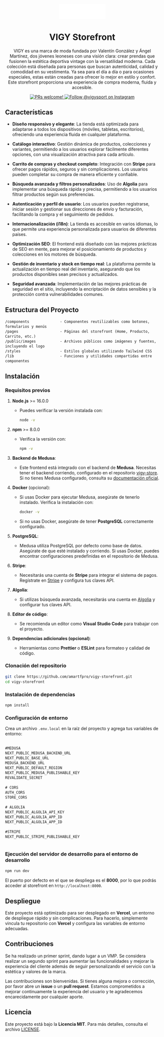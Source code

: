 
<p align="center">
  <a href="https://www.vigy-storefront.vercel.app">
  <picture>
    <source media="(prefers-color-scheme: dark)" srcset="public/images/logo-dark.svg">
    <source media="(prefers-color-scheme: light)" srcset="public/images/logo-light.svg">
    <img alt="VIGY Logo" src="public/images/logo-light.svg" width="150">
    </picture>
  </a>
</p>

<h1 align="center">
  VIGY Storefront
</h1>

<p align="center">
VIGY es una marca de moda fundada por Valentín González y Ángel Martínez, dos jóvenes leoneses con una visión clara: crear prendas que fusionen la estética deportiva vintage con la versatilidad moderna. Cada colección está diseñada para personas que buscan autenticidad, calidad y comodidad en su vestimenta. Ya sea para el día a día o para ocasiones especiales, estas están creadas para ofrecer lo mejor en estilo y confort. Este storefront proporciona una experiencia de compra moderna, fluida y accesible.
</p>

<p align="center">
  <a href="https://github.com/amartfpro/vigy-storefront">
    <img src="https://img.shields.io/badge/PRs-welcome-brightgreen.svg?style=flat" alt="PRs welcome!" />
  </a>
  <a href="https://instagram.com/vigysport">
    <img src="https://img.shields.io/badge/Instagram-%40vigysport-4c7d7e.svg" alt="Follow @vigysport on Instagram" />
  </a>
</p>

## Características

- **Diseño responsivo y elegante**: La tienda está optimizada para adaptarse a todos los dispositivos (móviles, tabletas, escritorios), ofreciendo una experiencia fluida en cualquier plataforma.
  
- **Catálogo interactivo**: Gestión dinámica de productos, colecciones y variantes, permitiendo a los usuarios explorar fácilmente diferentes opciones, con una visualización atractiva para cada artículo.

- **Carrito de compras y checkout completo**: Integración con **Stripe** para ofrecer pagos rápidos, seguros y sin complicaciones. Los usuarios pueden completar su compra de manera eficiente y confiable.

- **Búsqueda avanzada y filtros personalizados**: Uso de **Algolia** para implementar una búsqueda rápida y precisa, permitiendo a los usuarios filtrar productos según sus preferencias.

- **Autenticación y perfil de usuario**: Los usuarios pueden registrarse, iniciar sesión y gestionar sus direcciones de envío y facturación, facilitando la compra y el seguimiento de pedidos.

- **Internacionalización (i18n)**: La tienda es accesible en varios idiomas, lo que permite una experiencia personalizada para usuarios de diferentes países.

- **Optimización SEO**: El frontend está diseñado con las mejores prácticas de SEO en mente, para mejorar el posicionamiento de productos y colecciones en los motores de búsqueda.

- **Gestión de inventario y stock en tiempo real**: La plataforma permite la actualización en tiempo real del inventario, asegurando que los productos disponibles sean precisos y actualizados.

- **Seguridad avanzada**: Implementación de las mejores prácticas de seguridad en el sitio, incluyendo la encriptación de datos sensibles y la protección contra vulnerabilidades comunes.

## Estructura del Proyecto

```
/components              - Componentes reutilizables como botones, formularios y menús
/pages                   - Páginas del storefront (Home, Producto, Carrito, etc.)
/public/images           - Archivos públicos como imágenes y fuentes, incluyendo el logo
/styles                  - Estilos globales utilizando Tailwind CSS
/lib                     - Funciones y utilidades compartidas entre componentes
```

## Instalación

### Requisitos previos

1. **Node.js** >= 16.0.0
   - Puedes verificar la versión instalada con:
     ```bash
     node -v
     ```

2. **npm** >= 8.0.0
   - Verifica la versión con:
     ```bash
     npm -v
     ```

3. **Backend de Medusa**:
   - Este frontend está integrado con el backend de **Medusa**. Necesitas tener el backend corriendo, configurado en el repositorio [vigy-store](https://github.com/amartfpro/vigy-store). Si no tienes Medusa configurado, consulta su [documentación oficial](https://docs.medusajs.com/learn/installation).

4. **Docker** (opcional):
   - Si usas Docker para ejecutar Medusa, asegúrate de tenerlo instalado. Verifica la instalación con:
     ```bash
     docker -v
     ```
   - Si no usas Docker, asegúrate de tener **PostgreSQL** correctamente configurado.

5. **PostgreSQL**:
   - Medusa utiliza PostgreSQL por defecto como base de datos. Asegúrate de que esté instalado y corriendo. Si usas Docker, puedes encontrar configuraciones predefinidas en el repositorio de Medusa.

6. **Stripe**:
   - Necesitarás una cuenta de **Stripe** para integrar el sistema de pagos. Regístrate en [Stripe](https://stripe.com) y configura tus claves API.

7. **Algolia**:
   - Si utilizas búsqueda avanzada, necesitarás una cuenta en [Algolia](https://www.algolia.com) y configurar tus claves API.

8. **Editor de código**:
   - Se recomienda un editor como **Visual Studio Code** para trabajar con el proyecto.

9. **Dependencias adicionales (opcional)**:
   - Herramientas como **Prettier** o **ESLint** para formateo y calidad de código.


### Clonación del repositorio

```bash
git clone https://github.com/amartfpro/vigy-storefront.git
cd vigy-storefront
```

### Instalación de dependencias

```bash
npm install
```

### Configuración de entorno

Crea un archivo `.env.local` en la raíz del proyecto y agrega tus variables de entorno:

```env

#MEDUSA
NEXT_PUBLIC_MEDUSA_BACKEND_URL
NEXT_PUBLIC_BASE_URL
MEDUSA_BACKEND_URL
NEXT_PUBLIC_DEFAULT_REGION
NEXT_PUBLIC_MEDUSA_PUBLISHABLE_KEY
REVALIDATE_SECRET

# CORS
AUTH_CORS
STORE_CORS

# ALGOLIA
NEXT_PUBLIC_ALGOLIA_API_KEY
NEXT_PUBLIC_ALGOLIA_APP_ID
NEXT_PUBLIC_ALGOLIA_APP_ID

#STRIPE
NEXT_PUBLIC_STRIPE_PUBLISHABLE_KEY


```

### Ejecución del servidor de desarrollo para el entorno de desarrollo

```bash
npm run dev
```

El puerto por defecto en el que se despliega es el **8000**, por lo que podrás acceder al storefront en `http://localhost:8000`.

## Despliegue

Este proyecto está optimizado para ser desplegado en **Vercel**, un entorno de despliegue rápido y sin complicaciones. Para hacerlo, simplemente vincula tu repositorio con **Vercel** y configura las variables de entorno adecuadas.

## Contribuciones

Se ha realizado un primer sprint, dando lugar a un VMP. Se considera realizar un segundo sprint para aumentar las funcionalidades
y mejorar la experiencia del cliente además de seguir personalizando el servicio con la estética y valores de la marca.

Las contribuciones son bienvenidas. Si tienes alguna mejora o corrección, por favor abre un **issue** o un **pull request**. Estamos comprometidos a mejorar continuamente la experiencia del usuario y te agradecemos encarecidamente por cualquier aporte.

## Licencia

Este proyecto está bajo la **Licencia MIT**. Para más detalles, consulta el archivo [LICENSE](./LICENSE).
